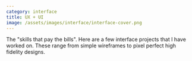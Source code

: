 ```yaml
---
category: interface
title: UX + UI
image: /assets/images/interface/interface-cover.png
---
```

The "skills that pay the bills". Here are a few interface projects that I have worked on. These range from simple wireframes to pixel perfect high fidelity designs.
